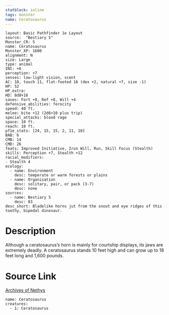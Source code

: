 ```yaml
---
statblock: inline
tags: monster
name: Ceratosaurus
---
```

```statblock
layout: Basic Pathfinder 1e Layout
source:  "Bestiary 5"
Monster_CR: 5
name: Ceratosaurus
Monster_XP: 1600
alignment: N
size: Large
type: animal
INI: +6
perception: +7
senses: low-light vision, scent
AC: 18, touch 11, flat-footed 16 (dex +2, natural +7, size -1)
HP: 52
HP_extra: 
HD: 8d8+16
saves: Fort +8, Ref +8, Will +4
defensive_abilities: ferocity
speed: 40 ft.
melee: bite +12 (2d6+10 plus trip)
special_attacks: blood rage
space: 10 ft.
reach: 10 ft.
pf1e_stats: [24, 15, 15, 2, 11, 10]
BAB: 6
CMB: 14
CMD: 26
feats: Improved Initiative, Iron Will, Run, Skill Focus (Stealth)
skills: Perception +7, Stealth +12
racial_modifiers:
- Stealth 4
ecology:
  - name: Environment
    desc: temperate or warm forests or plains
  - name: Organisation
    desc: solitary, pair, or pack (3-7)
    desc: none
sources:
  - name: Bestiary 5
    desc: 83
desc_short: Bladelike horns jut from the snout and eye ridges of this toothy, bipedal dinosaur.
```
# Description
Although a ceratosaurus’s horn is mainly for courtship displays, its jaws are extremely deadly. A ceratosaurus stands 10 feet high and can grow up to 18 feet long and 1,600 pounds.
# Source Link
[Archives of Nethys](https://aonprd.com/MonsterDisplay.aspx?ItemName=Ceratosaurus)
```encounter-table
name: Ceratosaurus
creatures:
  - 1: Ceratosaurus
```
